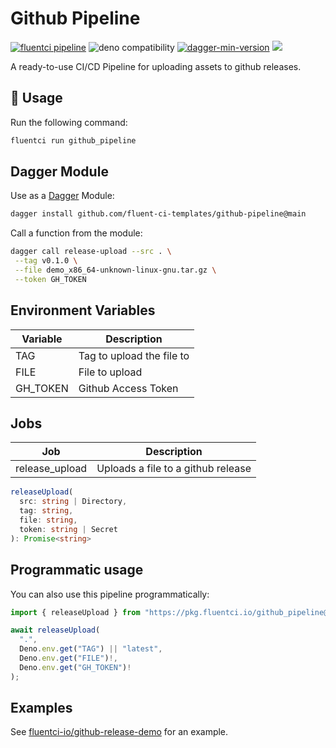 # Github Pipeline

[![fluentci pipeline](https://img.shields.io/badge/dynamic/json?label=pkg.fluentci.io&labelColor=%23000&color=%23460cf1&url=https%3A%2F%2Fapi.fluentci.io%2Fv1%2Fpipeline%2Fgithub_pipeline&query=%24.version)](https://pkg.fluentci.io/github_pipeline)
![deno compatibility](https://shield.deno.dev/deno/^1.37)
[![dagger-min-version](https://img.shields.io/badge/dagger-v0.10.0-blue?color=3D66FF&labelColor=000000)](https://dagger.io)
[![](https://img.shields.io/codecov/c/gh/fluent-ci-templates/github-pipeline)](https://codecov.io/gh/fluent-ci-templates/github-pipeline)


A ready-to-use CI/CD Pipeline for uploading assets to github releases.

## 🚀 Usage

Run the following command:

```bash
fluentci run github_pipeline
```

## Dagger Module

Use as a [Dagger](https://dagger.io) Module:

```bash
dagger install github.com/fluent-ci-templates/github-pipeline@main
```

Call a function from the module:

```bash
dagger call release-upload --src . \
 --tag v0.1.0 \
 --file demo_x86_64-unknown-linux-gnu.tar.gz \
 --token GH_TOKEN
```

## Environment Variables

| Variable              | Description                   |
|-----------------------|-------------------------------|
| TAG                   | Tag to upload the file to     |
| FILE                  | File to upload                |
| GH_TOKEN              | Github Access Token           |


## Jobs

| Job            | Description                                                |
|----------------|------------------------------------------------------------|
| release_upload | Uploads a file to a github release                         |

```typescript
releaseUpload(
  src: string | Directory,
  tag: string,
  file: string,
  token: string | Secret
): Promise<string>
```

## Programmatic usage

You can also use this pipeline programmatically:

```typescript
import { releaseUpload } from "https://pkg.fluentci.io/github_pipeline@v0.4.4/mod.ts";

await releaseUpload(
  ".",
  Deno.env.get("TAG") || "latest",
  Deno.env.get("FILE")!,
  Deno.env.get("GH_TOKEN")!
);
```

## Examples

See [fluentci-io/github-release-demo](https://github.com/fluentci-io/github-release-demo) for an example.
